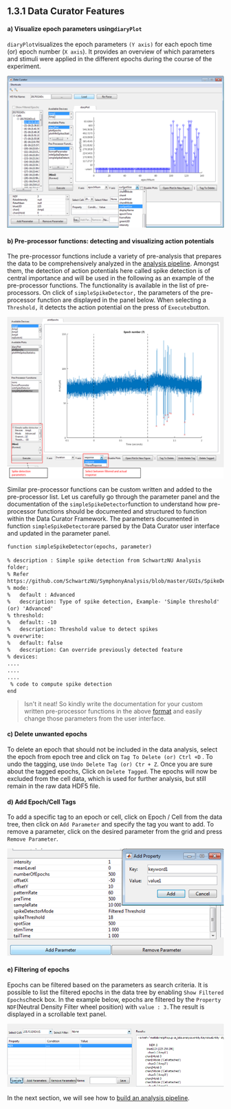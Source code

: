 ## 1.3.1 Data Curator Features

#### a\) Visualize epoch parameters using`diaryPlot`

`diaryPlot`visualizes the epoch parameters `(Y axis)` for each epoch time \(or\) epoch number \(`X axis`\). It provides an overview of which parameters and stimuli were applied in the different epochs during the course of the experiment.

![](/assets/diary_plot.png)

#### b\) Pre-processor functions: detecting and visualizing action potentials

The pre-processor functions include a variety of pre-analysis that prepares the data to be comprehensively analyzed in the [analysis pipeline](/building-analysis-pipeline.md). Amongst them, the detection of action potentials here called spike detection is of central importance and will be used in the following as an example of the pre-processor functions. The functionality is available in the list of pre-processors. On click of `simpleSpikeDetector,` the parameters of the pre-processor function are displayed in the panel below. When selecting a `Threshold,` it detects the action potential on the press of `Execute`button.

![](/assets/spike_detection.png)

Similar pre-processor functions can be custom written and added to the pre-processor list. Let us carefully go through the parameter panel and the documentation of the `simpleSpikeDetector`function to understand how pre-processor functions should be documented and structured to function within the Data Curator Framework. The parameters documented in function `simpleSpikeDetector`are parsed by the Data Curator user interface and updated in the parameter panel.

```
function simpleSpikeDetector(epochs, parameter)

% description : Simple spike detection from SchwartzNU Analysis folder; 
% Refer https://github.com/SchwartzNU/SymphonyAnalysis/blob/master/GUIs/SpikeDetectorGUI.m
% mode:
%   default : Advanced
%   description: Type of spike detection, Example- 'Simple threshold' (or) 'Advanced'
% threshold:
%   default: -10
%   description: Threshold value to detect spikes
% overwrite:
%   default: false
%   description: Can override previously detected feature
% devices:
....
....
....
 % code to compute spike detection 
end
```

> Isn't it neat! So kindly write the documentation for your custom written pre-processor functions in the above [format](http://yaml.org/) and easily change those parameters from the user interface.

#### c\) Delete unwanted epochs

To delete an epoch that should not be included in the data analysis, select the epoch from epoch tree and click on `Tag To Delete (or) Ctrl +D` . To undo the tagging, use `Undo Delete Tag (or) Ctr + Z`. Once you are sure about the tagged epochs, Click on `Delete Tagged`. The epochs will now be excluded from the cell data, which is used for further analysis, but still remain in the raw data HDF5 file.

#### d\) Add Epoch/Cell Tags

To add a specific tag to an epoch or cell, click on Epoch / Cell from the data tree, then click on `Add Parameter` and specify the tag you want to add. To remove a parameter, click on the desired parameter from the grid and press `Remove Parameter`.

![](/assets/add_keyword.png)

#### e\) Filtering of epochs

Epochs can be filtered based on the parameters as search criteria. It is possible to list the filtered epochs in the data tree by enabling `Show Filtered Epochs`check box. In the example below, epochs are filtered by the `Property NDF`\(Neutral Density Filter wheel position\) with `value : 3.`The result is displayed in a scrollable text panel.

![](/assets/filtering.png)

In the next section, we will see how to [build an analysis pipeline](/building-analysis-pipeline.md).

